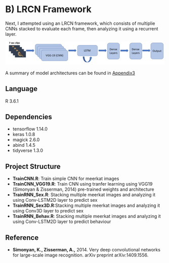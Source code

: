 # B) LRCN Framework
Next, I attempted using an LRCN framework, which consists of multiplie CNNs stacked to evaluate each frame, then analyzing it using a recurrent layer. 

![LRCN](../Graphics/LRCN.png)  

A summary of model architectures can be found in [Appendix3](https://github.com/alexhang212/SparrowVis_Code/blob/master/Writeup/Jupyters/Supplementary3.ipynb)


## Language
R 3.6.1

## Dependencies
- tensorflow 1.14.0
- keras 1.0.8
- magick 2.6.0
- abind 1.4.5
- tidyverse 1.3.0

## Project Structure
- **TrainCNN.R**: Train simple CNN for meerkat images
- **TrainCNN_VGG19.R**: Train CNN using tranfer learning using VGG19 (Simonyan & Zisserman, 2014) pre-trained weights and architecture
- **TrainRNN_Sex.R**: Stacking multiple meerkat images and analyzing it using Conv-LSTM2D layer to predict sex
- **TrainRNN_Sex3D.R**:Stacking multiple meerkat images and analyzing it using Conv3D layer to predict sex
- **TrainRNN_Behav.R**: Stacking multiple meerkat images and analyzing it using Conv-LSTM2D layer to predict behaviour


## Reference
- **Simonyan, K., Zisserman, A.,** 2014. Very deep convolutional networks for large-scale image recognition. arXiv preprint arXiv:1409.1556.